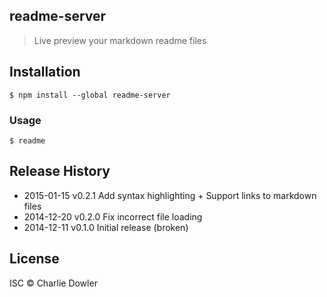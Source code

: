 ## readme-server

> Live preview your markdown readme files

## Installation
```shell
$ npm install --global readme-server
```
### Usage

```shell
$ readme
```

## Release History
 * 2015-01-15    v0.2.1 Add syntax highlighting + Support links to markdown files
 * 2014-12-20    v0.2.0 Fix incorrect file loading
 * 2014-12-11    v0.1.0 Initial release (broken)

## License

ISC © Charlie Dowler
